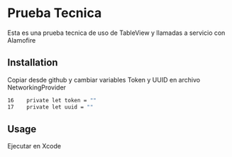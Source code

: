 # Prueba Tecnica

Esta es una prueba tecnica de uso de TableView y llamadas a servicio con Alamofire

## Installation

Copiar desde github y cambiar variables Token y UUID en archivo NetworkingProvider
```bash
16    private let token = ""
17    private let uuid = ""
```

## Usage

Ejecutar en Xcode
